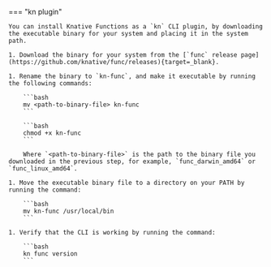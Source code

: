 <!-- Snippet used in the following topics:
- versioned/functions/install-func.md
- versioned/getting-started/install-func.md
-->
=== "kn plugin"

    You can install Knative Functions as a `kn` CLI plugin, by downloading the executable binary for your system and placing it in the system path.

    1. Download the binary for your system from the [`func` release page](https://github.com/knative/func/releases){target=_blank}.

    1. Rename the binary to `kn-func`, and make it executable by running the following commands:

        ```bash
        mv <path-to-binary-file> kn-func
        ```

        ```bash
        chmod +x kn-func
        ```

        Where `<path-to-binary-file>` is the path to the binary file you downloaded in the previous step, for example, `func_darwin_amd64` or `func_linux_amd64`.

    1. Move the executable binary file to a directory on your PATH by running the command:

        ```bash
        mv kn-func /usr/local/bin
        ```

    1. Verify that the CLI is working by running the command:

        ```bash
        kn func version
        ```
